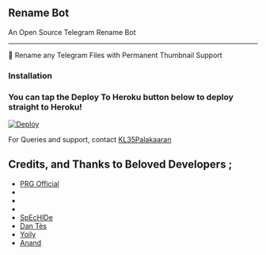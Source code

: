 ## Rename Bot 

An Open Source Telegram Rename Bot

---
👺 Rename any Telegram Files with Permanent Thumbnail Support


### Installation


### You can tap the Deploy To Heroku button below to deploy straight to Heroku!
[![Deploy](https://www.herokucdn.com/deploy/button.svg)](https://heroku.com/deploy?template=https://github.com/Palakaaran/TG-Renamer-Bot)

For Queries and support, contact [KL35Palakaaran](https://telegram.dog/KL35Palakaaran)

## Credits, and Thanks to Beloved Developers ;

* [PRG Official](https://telegram.dog/prgofficial)
* [](https://telegram.dog/)
* [](https://telegram.dog/)
* [](https://telegram.dog/)
* [SpEcHlDe](https://telegram.dog/SpEcHlDe) 
* [Dan Tès](https://telegram.dog/haskell) 
* [Yoily](https://telegram.dog/YoilyL)
* [Anand](https://telegram.dog/Anandpskerala)
